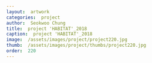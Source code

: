 ```yaml
---
layout:  artwork
categories:  project
author:  Seokwoo Chung
title:  project 'HABITAT'_2018
caption:  project 'HABITAT'_2018
image:  /assets/images/project/project220.jpg
thumb:  /assets/images/project/thumbs/project220.jpg
order:  220
---
```

